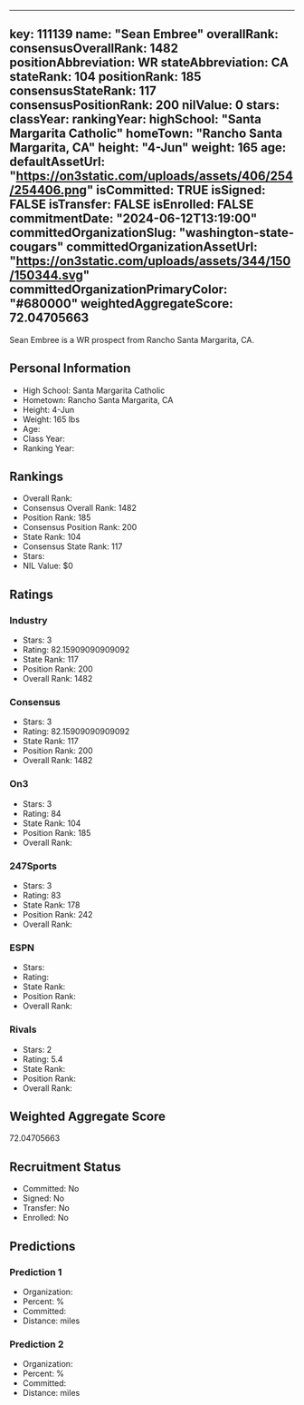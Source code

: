 ---
  key: 111139
  name: "Sean Embree"
  overallRank: 
  consensusOverallRank: 1482
  positionAbbreviation: WR
  stateAbbreviation: CA
  stateRank: 104
  positionRank: 185
  consensusStateRank: 117
  consensusPositionRank: 200
  nilValue: 0
  stars: 
  classYear: 
  rankingYear: 
  highSchool: "Santa Margarita Catholic"
  homeTown: "Rancho Santa Margarita, CA"
  height: "4-Jun"
  weight: 165
  age: 
  defaultAssetUrl: "https://on3static.com/uploads/assets/406/254/254406.png"
  isCommitted: TRUE
  isSigned: FALSE
  isTransfer: FALSE
  isEnrolled: FALSE
  commitmentDate: "2024-06-12T13:19:00"
  committedOrganizationSlug: "washington-state-cougars"
  committedOrganizationAssetUrl: "https://on3static.com/uploads/assets/344/150/150344.svg"
  committedOrganizationPrimaryColor: "#680000"
  weightedAggregateScore: 72.04705663
  ---
  
  Sean Embree is a WR prospect from Rancho Santa Margarita, CA.
  
  ## Personal Information
  - High School: Santa Margarita Catholic
  - Hometown: Rancho Santa Margarita, CA
  - Height: 4-Jun
  - Weight: 165 lbs
  - Age: 
  - Class Year: 
  - Ranking Year: 
  
  ## Rankings
  - Overall Rank: 
  - Consensus Overall Rank: 1482
  - Position Rank: 185
  - Consensus Position Rank: 200
  - State Rank: 104
  - Consensus State Rank: 117
  - Stars: 
  - NIL Value: $0
  
  ## Ratings
  
  ### Industry
  - Stars: 3
  - Rating: 82.15909090909092
  - State Rank: 117
  - Position Rank: 200
  - Overall Rank: 1482
  
  ### Consensus
  - Stars: 3
  - Rating: 82.15909090909092
  - State Rank: 117
  - Position Rank: 200
  - Overall Rank: 1482
  
  ### On3
  - Stars: 3
  - Rating: 84
  - State Rank: 104
  - Position Rank: 185
  - Overall Rank: 
  
  ### 247Sports
  - Stars: 3
  - Rating: 83
  - State Rank: 178
  - Position Rank: 242
  - Overall Rank: 
  
  ### ESPN
  - Stars: 
  - Rating: 
  - State Rank: 
  - Position Rank: 
  - Overall Rank: 
  
  ### Rivals
  - Stars: 2
  - Rating: 5.4
  - State Rank: 
  - Position Rank: 
  - Overall Rank: 
  
  ## Weighted Aggregate Score
  72.04705663
  
  ## Recruitment Status
  - Committed: No
  - Signed: No
  - Transfer: No
  - Enrolled: No
  
  
  
  ## Predictions
  
  ### Prediction 1
  - Organization: 
  - Percent: %
  - Committed: 
  - Distance:  miles
  
  ### Prediction 2
  - Organization: 
  - Percent: %
  - Committed: 
  - Distance:  miles
  